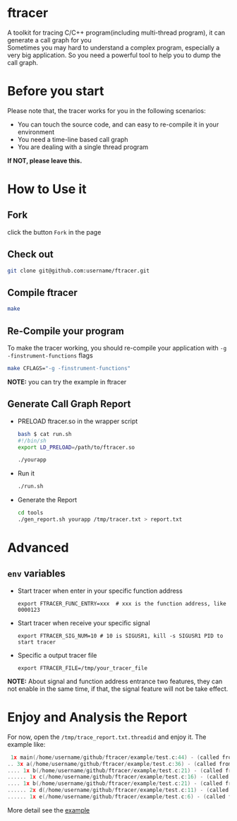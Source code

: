 ftracer
======

A toolkit for tracing C/C++ program(including multi-thread program), it can generate a call graph for you<br>
Sometimes you may hard to understand a complex program, especially a very big application. So you need a powerful tool to help you to dump the call graph.

# Before you start
Please note that, the tracer works for you in the following scenarios:
* You can touch the source code, and can easy to re-compile it in your environment
* You need a time-line based call graph
* You are dealing with a single thread program

**If NOT, please leave this.**

# How to Use it
## Fork
click the button `Fork` in the page

## Check out
```bash
git clone git@github.com:username/ftracer.git
```

## Compile ftracer
```bash
make
```

## Re-Compile your program
To make the tracer working, you should re-compile your application with `-g -finstrument-functions` flags
```bash
make CFLAGS="-g -finstrument-functions"
```

**NOTE:** you can try the example in ftracer

## Generate Call Graph Report
* PRELOAD ftracer.so in the wrapper script
    ```bash
    bash $ cat run.sh
    #!/bin/sh
    export LD_PRELOAD=/path/to/ftracer.so

    ./yourapp
    ```

* Run it
    ```bash
    ./run.sh
    ```

* Generate the Report
    ```bash
    cd tools
    ./gen_report.sh yourapp /tmp/tracer.txt > report.txt
    ```

# Advanced
## `env` variables
* Start tracer when enter in your specific function address
    ```
    export FTRACER_FUNC_ENTRY=xxx  # xxx is the function address, like 0000123
    ```

* Start tracer when receive your specific signal
    ```
    export FTRACER_SIG_NUM=10 # 10 is SIGUSR1, kill -s SIGUSR1 PID to start tracer
    ```

* Specific a output tracer file
    ```
    export FTRACER_FILE=/tmp/your_tracer_file
    ```

**NOTE:** About signal and function address entrance two features, they can not enable in the same time, if that, the signal feature will not be take effect.

# Enjoy and Analysis the Report
For now, open the `/tmp/trace_report.txt.threadid` and enjoy it. The example like:
```c
 1x main(/home/username/github/ftracer/example/test.c:44) - (called from ??:0)
.. 3x a(/home/username/github/ftracer/example/test.c:36) - (called from test.c:45)
.... 1x b(/home/username/github/ftracer/example/test.c:21) - (called from test.c:39)
...... 1x c(/home/username/github/ftracer/example/test.c:16) - (called from test.c:25)
.... 1x b(/home/username/github/ftracer/example/test.c:21) - (called from test.c:39)
...... 2x d(/home/username/github/ftracer/example/test.c:11) - (called from test.c:27)
...... 1x e(/home/username/github/ftracer/example/test.c:6) - (called from test.c:31)
```

More detail see the [example][1]

[1]: https://github.com/finaldie/ftracer/tree/master/example
